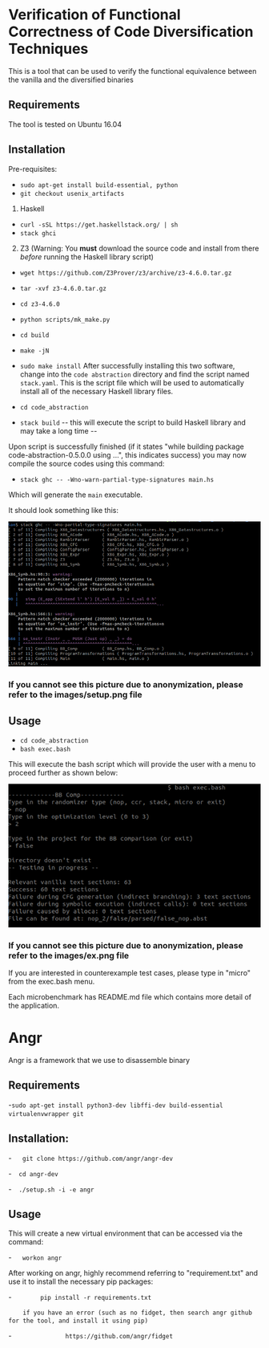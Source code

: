 # Verification of Functional Correctness of Code Diversification Techniques

This is a tool that can be used to verify the functional equivalence between the vanilla and the diversified binaries

## Requirements
The tool is tested on Ubuntu 16.04


## Installation
Pre-requisites:
- ```sudo apt-get install build-essential, python```
- ```git checkout usenix_artifacts```

1) Haskell

- ```curl -sSL https://get.haskellstack.org/ | sh```
- ```stack ghci```

2) Z3 (Warning: You **must** download the source code and install from there *before* running the Haskell library script)

- ```wget https://github.com/Z3Prover/z3/archive/z3-4.6.0.tar.gz```
- ```tar -xvf z3-4.6.0.tar.gz```
- ```cd z3-4.6.0```
- ```python scripts/mk_make.py```
- ```cd build```
- ```make -jN```
- ```sudo make install```
After successfully installing this two software, change into the ```code abstraction``` directory and find the script named ```stack.yaml```. This is the script file which will be used to automatically install all of the necessary Haskell library files.

- ```cd code_abstraction ```
- ```stack build``` -- this will execute the script to build Haskell library and may take a long time --

Upon script is successfully finished (if it states "while building package code-abstraction-0.5.0.0 using ...", this indicates success) you may now compile the source codes using this command:

- ```stack ghc -- -Wno-warn-partial-type-signatures main.hs```

Which will generate the ```main``` executable.

It should look something like this:

![](images/setup.png)

### If you cannot see this picture due to anonymization, please refer to the images/setup.png file

## Usage

- ```cd code_abstraction```
- ```bash exec.bash```

This will execute the bash script which will provide the user with a menu to proceed further as shown below:

![](images/ex_ano.png)

### If you cannot see this picture due to anonymization, please refer to the images/ex.png file

If you are interested in counterexample test cases, please type in "micro" from the exec.bash menu. 

Each microbenchmark has README.md file which contains more detail of the application.

# Angr

Angr is a framework that we use to disassemble binary

## Requirements
-```sudo apt-get install python3-dev libffi-dev build-essential virtualenvwrapper git```

## Installation:
-```   git clone https://github.com/angr/angr-dev```

-```  cd angr-dev```

-```  ./setup.sh -i -e angr```

## Usage
This will create a new virtual environment that can be accessed via the command:

-```   workon angr```

After working on angr, highly recommend referring to "requirement.txt" and use it to install the necessary pip packages:

-```        pip install -r requirements.txt```

        if you have an error (such as no fidget, then search angr github for the tool, and install it using pip)
-```	           https://github.com/angr/fidget```

